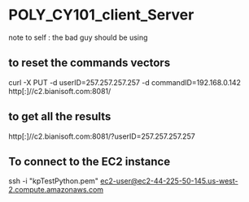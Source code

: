 # POLY_CY101_client_Server

note to self : the bad guy should be using 


## to reset the commands vectors 
curl -X PUT -d userID=257.257.257.257 -d commandID=192.168.0.142 http[:]//c2.bianisoft.com:8081/



## to get all the results
http[:]//c2.bianisoft.com:8081/?userID=257.257.257.257



## To connect to the EC2 instance 
ssh -i "kpTestPython.pem" ec2-user@ec2-44-225-50-145.us-west-2.compute.amazonaws.com
